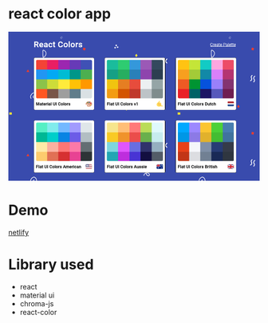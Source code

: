 # react color app

![image](demo-image.png)

# Demo

[netlify](https://sharp-borg-3dab6a.netlify.app/)

# Library used

- react
- material ui
- chroma-js
- react-color
